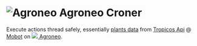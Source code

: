 # ![Agroneo](https://agroneo.net/ui/logo@28) Agroneo Croner

Execute actions thread safely, essentially [plants data](https://fr.agroneo.com/gaia/specimens) from [Tropicos Api](https://services.tropicos.org/) @ [Mobot](https://www.mobot.org/) on [![](https://agroneo.net/ui/logo@16) Agroneo](https://agroneo.com).
